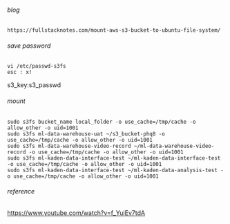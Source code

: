 ###### blog
```
https://fullstacknotes.com/mount-aws-s3-bucket-to-ubuntu-file-system/
```

###### save password
```
vi /etc/passwd-s3fs
esc : x!
```

s3_key:s3_passwd


###### mount
```
sudo s3fs bucket_name local_folder -o use_cache=/tmp/cache -o allow_other -o uid=1001 
sudo s3fs ml-data-warehouse-uat ~/s3_bucket-phq8 -o use_cache=/tmp/cache -o allow_other -o uid=1001 
sudo s3fs ml-data-warehouse-video-record ~/ml-data-warehouse-video-record -o use_cache=/tmp/cache -o allow_other -o uid=1001 
sudo s3fs ml-kaden-data-interface-test ~/ml-kaden-data-interface-test -o use_cache=/tmp/cache -o allow_other -o uid=1001 
sudo s3fs ml-kaden-data-interface-test ~/ml-kaden-data-analysis-test -o use_cache=/tmp/cache -o allow_other -o uid=1001 

```

###### reference
https://www.youtube.com/watch?v=f_YujEv7tdA




